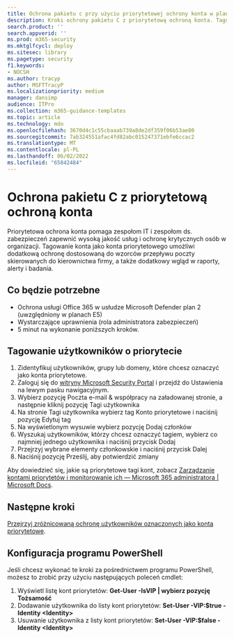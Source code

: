 ```yaml
---
title: Ochrona pakietu c przy użyciu priorytetowej ochrony konta w planie Ochrona usługi Office 365 w usłudze Microsoft Defender 2
description: Kroki ochrony pakietu C z priorytetową ochroną konta. Tagowanie konta jako konta priorytetowego umożliwi dodatkową ochronę dostosowaną do wzorców przepływu poczty skierowanych do kierownictwa firmy, a także dodatkowy wgląd w raporty, alerty i badania.
search.product: ''
search.appverid: ''
ms.prod: m365-security
ms.mktglfcycl: deploy
ms.sitesec: library
ms.pagetype: security
f1.keywords:
- NOCSH
ms.author: tracyp
author: MSFTTracyP
ms.localizationpriority: medium
manager: dansimp
audience: ITPro
ms.collection: m365-guidance-templates
ms.topic: article
ms.technology: mdo
ms.openlocfilehash: 3670d4c1c55cbaaab739a8de2df359f06b53ae80
ms.sourcegitcommit: 7ab324551afac4fd82abc015247371ebfe6ccac2
ms.translationtype: MT
ms.contentlocale: pl-PL
ms.lasthandoff: 06/02/2022
ms.locfileid: "65842484"
---
```

# <a name="protect-your-c-suite-with-priority-account-protection"></a>Ochrona pakietu C z priorytetową ochroną konta

Priorytetowa ochrona konta pomaga zespołom IT i zespołom ds. zabezpieczeń zapewnić wysoką jakość usług i ochronę krytycznych osób w organizacji. Tagowanie konta jako konta priorytetowego umożliwi dodatkową ochronę dostosowaną do wzorców przepływu poczty skierowanych do kierownictwa firmy, a także dodatkowy wgląd w raporty, alerty i badania.

## <a name="what-youll-need"></a>Co będzie potrzebne
- Ochrona usługi Office 365 w usłudze Microsoft Defender plan 2 (uwzględniony w planach E5)
- Wystarczające uprawnienia (rola administratora zabezpieczeń)
- 5 minut na wykonanie poniższych kroków.

## <a name="tag-priority-users"></a>Tagowanie użytkowników o priorytecie
1. Zidentyfikuj użytkowników, grupy lub domeny, które chcesz oznaczyć jako konta priorytetowe.
1. Zaloguj się do [witryny Microsoft Security Portal](https://security.microsoft.com/) i przejdź do Ustawienia na lewym pasku nawigacyjnym.
1. Wybierz pozycję Poczta e-mail & współpracy na załadowanej stronie, a następnie kliknij pozycję Tagi użytkownika
1. Na stronie Tagi użytkownika wybierz tag Konto priorytetowe i naciśnij pozycję Edytuj tag
1. Na wyświetlonym wysuwie wybierz pozycję Dodaj członków
1. Wyszukaj użytkowników, którzy chcesz oznaczyć tagiem, wybierz co najmniej jednego użytkownika i naciśnij przycisk Dodaj
1. Przejrzyj wybrane elementy członkowskie i naciśnij przycisk Dalej
1. Naciśnij pozycję Prześlij, aby potwierdzić zmiany

Aby dowiedzieć się, jakie są priorytetowe tagi kont, zobacz [Zarządzanie kontami priorytetów i monitorowanie ich — Microsoft 365 administratora | Microsoft Docs](../../../admin/setup/priority-accounts.md).

## <a name="next-steps"></a>Następne kroki
[Przejrzyj zróżnicowaną ochronę użytkowników oznaczonych jako konta priorytetowe](../../office-365-security/configure-review-priority-account.md).

## <a name="powershell-configuration"></a>Konfiguracja programu PowerShell
Jeśli chcesz wykonać te kroki za pośrednictwem programu PowerShell, możesz to zrobić przy użyciu następujących poleceń cmdlet:
1. Wyświetl listę kont priorytetów: **Get-User -IsVIP | wybierz pozycję Tożsamość**
1. Dodawanie użytkownika do listy kont priorytetów: **Set-User -VIP:$true -Identity \<Identity\>**
1. Usuwanie użytkownika z listy kont priorytetów: **Set-User -VIP:$false -Identity \<Identity\>**
